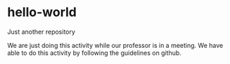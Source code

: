# hello-world
Just another repository

We are just doing this activity while our professor is in a meeting.
We have able to do this activity by following the guidelines on github.
